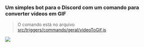 ### Um simples bot para o Discord com um comando para converter vídeos em GIF

> O comando está no arquivo [src/triggers/commands/geral/videoToGif.js](https://github.com/Ihury/video_to_gif_discord_bot/blob/main/src/triggers/commands/geral/videoToGif.js)

<img src="https://cdn.discordapp.com/attachments/704456508339126383/1152393909830426745/NVIDIA_Share_lAwdU2jdGr.gif"/>